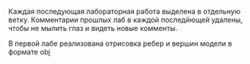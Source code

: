 Каждая последующая лабораторная работа выделена в отдельную ветку. Комментарии прошлых лаб в каждой последйющей удалены, чтобы не мылить глаз и видеть новые комменты.

В первой лабе реализована отрисовка ребер и вершин модели в формате obj
